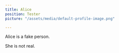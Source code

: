 ```yaml
---
title: Alice
position: Tester
picture: "/assets/media/default-profile-image.png"

---
```

Alice is a fake person.

She is not real.